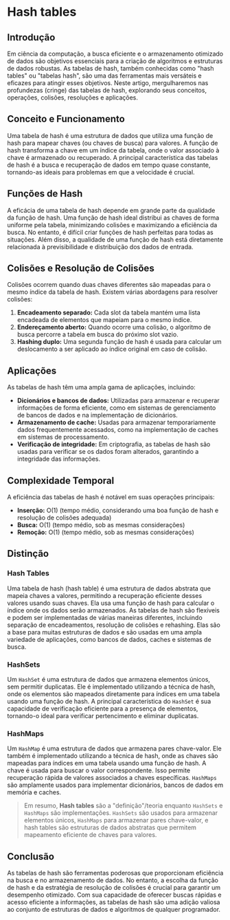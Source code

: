 # Hash tables

## Introdução

Em ciência da computação, a busca eficiente e o armazenamento otimizado de dados são objetivos essenciais para a criação de algoritmos e estruturas de dados robustas. As tabelas de hash, também conhecidas como "hash tables" ou "tabelas hash", são uma das ferramentas mais versáteis e eficazes para atingir esses objetivos. Neste artigo, mergulharemos nas profundezas (cringe) das tabelas de hash, explorando seus conceitos, operações, colisões, resoluções e aplicações.

## Conceito e Funcionamento

Uma tabela de hash é uma estrutura de dados que utiliza uma função de hash para mapear chaves (ou chaves de busca) para valores. A função de hash transforma a chave em um índice da tabela, onde o valor associado à chave é armazenado ou recuperado. A principal característica das tabelas de hash é a busca e recuperação de dados em tempo quase constante, tornando-as ideais para problemas em que a velocidade é crucial.

## Funções de Hash

A eficácia de uma tabela de hash depende em grande parte da qualidade da função de hash. Uma função de hash ideal distribui as chaves de forma uniforme pela tabela, minimizando colisões e maximizando a eficiência da busca. No entanto, é difícil criar funções de hash perfeitas para todas as situações. Além disso, a qualidade de uma função de hash está diretamente relacionada à previsibilidade e distribuição dos dados de entrada.

## Colisões e Resolução de Colisões

Colisões ocorrem quando duas chaves diferentes são mapeadas para o mesmo índice da tabela de hash. Existem várias abordagens para resolver colisões:

1. **Encadeamento separado:** Cada slot da tabela mantém uma lista encadeada de elementos que mapeiam para o mesmo índice.
2. **Endereçamento aberto:** Quando ocorre uma colisão, o algoritmo de busca percorre a tabela em busca do próximo slot vazio.
3. **Hashing duplo:** Uma segunda função de hash é usada para calcular um deslocamento a ser aplicado ao índice original em caso de colisão.

## Aplicações

As tabelas de hash têm uma ampla gama de aplicações, incluindo:

- **Dicionários e bancos de dados:** Utilizadas para armazenar e recuperar informações de forma eficiente, como em sistemas de gerenciamento de bancos de dados e na implementação de dicionários.
- **Armazenamento de cache:** Usadas para armazenar temporariamente dados frequentemente acessados, como na implementação de caches em sistemas de processamento.
- **Verificação de integridade:** Em criptografia, as tabelas de hash são usadas para verificar se os dados foram alterados, garantindo a integridade das informações.

## Complexidade Temporal

A eficiência das tabelas de hash é notável em suas operações principais:

- **Inserção:** O(1) (tempo médio, considerando uma boa função de hash e resolução de colisões adequada)
- **Busca:** O(1) (tempo médio, sob as mesmas considerações)
- **Remoção:** O(1) (tempo médio, sob as mesmas considerações)

## Distinção

### Hash Tables

Uma tabela de hash (hash table) é uma estrutura de dados abstrata que mapeia chaves a valores, permitindo a recuperação eficiente desses valores usando suas chaves. Ela usa uma função de hash para calcular o índice onde os dados serão armazenados. As tabelas de hash são flexíveis e podem ser implementadas de várias maneiras diferentes, incluindo separação de encadeamentos, resolução de colisões e rehashing. Elas são a base para muitas estruturas de dados e são usadas em uma ampla variedade de aplicações, como bancos de dados, caches e sistemas de busca.

### HashSets

Um `HashSet` é uma estrutura de dados que armazena elementos únicos, sem permitir duplicatas. Ele é implementado utilizando a técnica de hash, onde os elementos são mapeados diretamente para índices em uma tabela usando uma função de hash. A principal característica do `HashSet` é sua capacidade de verificação eficiente para a presença de elementos, tornando-o ideal para verificar pertencimento e eliminar duplicatas.

### HashMaps

Um `HashMap` é uma estrutura de dados que armazena pares chave-valor. Ele também é implementado utilizando a técnica de hash, onde as chaves são mapeadas para índices em uma tabela usando uma função de hash. A chave é usada para buscar o valor correspondente. Isso permite recuperação rápida de valores associados a chaves específicas. `HashMaps` são amplamente usados para implementar dicionários, bancos de dados em memória e caches.

> Em resumo, **Hash tables** são a "definição"/teoria enquanto `HashSets` e `HashMaps` são implementações. `HashSets` são usados para armazenar elementos únicos, `HashMaps` para armazenar pares chave-valor, e hash tables são estruturas de dados abstratas que permitem mapeamento eficiente de chaves para valores.

## Conclusão

As tabelas de hash são ferramentas poderosas que proporcionam eficiência na busca e no armazenamento de dados. No entanto, a escolha da função de hash e da estratégia de resolução de colisões é crucial para garantir um desempenho otimizado. Com sua capacidade de oferecer buscas rápidas e acesso eficiente a informações, as tabelas de hash são uma adição valiosa ao conjunto de estruturas de dados e algoritmos de qualquer programador.
